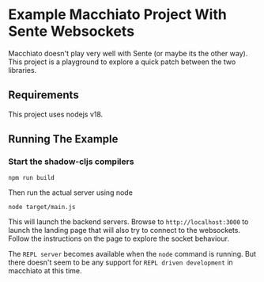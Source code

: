 # Example Macchiato Project With Sente Websockets

Macchiato doesn't play very well with Sente (or maybe its the other way). This project is a playground to explore a quick patch between the two libraries.

## Requirements

This project uses nodejs v18. 
## Running The Example

### Start the shadow-cljs compilers

```
npm run build
```

Then run the actual server using node

```
node target/main.js
```

This will launch the backend servers. Browse to `http://localhost:3000` to launch the landing page that will also try to connect to the websockets. Follow the instructions on the page to explore the socket behaviour.

The `REPL server` becomes available when the `node` command is running. But there doesn't seem to be any support for `REPL driven development` in macchiato at this time.